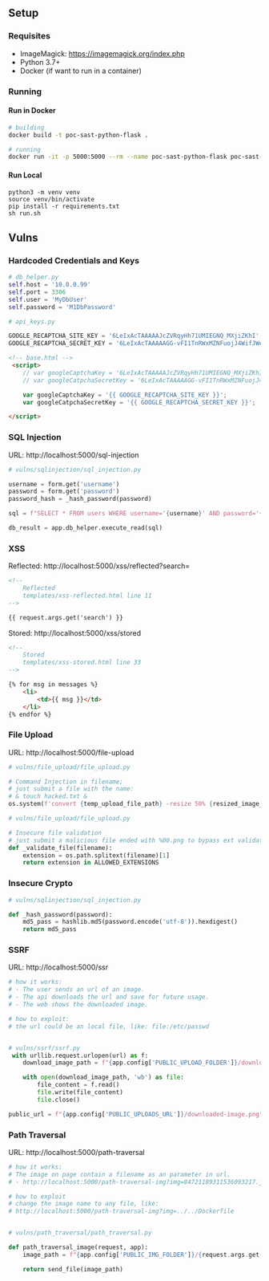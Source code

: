 ## Setup

### Requisites

* ImageMagick: https://imagemagick.org/index.php
* Python 3.7+
* Docker (if want to run in a container)

### Running

#### Run in Docker

```sh
# building
docker build -t poc-sast-python-flask .

# running
docker run -it -p 5000:5000 --rm --name poc-sast-python-flask poc-sast-python-flask
```


#### Run Local

```
python3 -m venv venv
source venv/bin/activate
pip install -r requirements.txt
sh run.sh
```


## Vulns

### Hardcoded Credentials and Keys

```py
# db_helper.py
self.host = '10.0.0.99'
self.port = 3306
self.user = 'MyDbUser'
self.password = 'M1DbPassword'
```

```py
# api_keys.py

GOOGLE_RECAPTCHA_SITE_KEY = '6LeIxAcTAAAAAJcZVRqyHh71UMIEGNQ_MXjiZKhI'
GOOGLE_RECAPTCHA_SECRET_KEY = '6LeIxAcTAAAAAGG-vFI1TnRWxMZNFuojJ4WifJWe'
```

```html
<!-- base.html -->
 <script>
    // var googleCaptchaKey = '6LeIxAcTAAAAAJcZVRqyHh71UMIEGNQ_MXjiZKhI';
    // var googleCatpchaSecretKey = '6LeIxAcTAAAAAGG-vFI1TnRWxMZNFuojJ4WifJWe';

    var googleCaptchaKey = '{{ GOOGLE_RECAPTCHA_SITE_KEY }}';
    var googleCatpchaSecretKey = '{{ GOOGLE_RECAPTCHA_SECRET_KEY }}';

</script>
```


### SQL Injection

URL: http://localhost:5000/sql-injection

```py
# vulns/sqlinjection/sql_injection.py

username = form.get('username')
password = form.get('password')
password_hash = _hash_password(password)

sql = f"SELECT * FROM users WHERE username='{username}' AND password='{password_hash}'"

db_result = app.db_helper.execute_read(sql)
```


### XSS

Reflected: http://localhost:5000/xss/reflected?search=

```html
<!--
    Reflected
    templates/xss-reflected.html line 11
-->

{{ request.args.get('search') }}
```

Stored: http://localhost:5000/xss/stored

```html
<!--
    Stored
    templates/xss-stored.html line 33
-->

{% for msg in messages %}
    <li>
        <td>{{ msg }}</td>
    </li>
{% endfor %}
```


### File Upload

URL: http://localhost:5000/file-upload

```py
# vulns/file_upload/file_upload.py

# Command Injection in filename;
# just submit a file with the name:
# & touch hacked.txt & 
os.system(f'convert {temp_upload_file_path} -resize 50% {resized_image_path}')
```

```py
# vulns/file_upload/file_upload.py

# Insecure file validation
# just submit a malicious file ended with %00.png to bypass ext validation.
def _validate_file(filename):
    extension = os.path.splitext(filename)[1]
    return extension in ALLOWED_EXTENSIONS

```

### Insecure Crypto

```py
# vulns/sqlinjection/sql_injection.py

def _hash_password(password):
    md5_pass = hashlib.md5(password.encode('utf-8')).hexdigest()
    return md5_pass
```

### SSRF

URL: http://localhost:5000/ssr

```py
# how it works:
# - The user sends an url of an image.
# - The api downloads the url and save for future usage.
# - The web shows the downloaded image.

# how to exploit:
# the url could be an local file, like: file:/etc/passwd


# vulns/ssrf/ssrf.py
 with urllib.request.urlopen(url) as f:
    download_image_path = f"{app.config['PUBLIC_UPLOAD_FOLDER']}/downloaded-image.png"

    with open(download_image_path, 'wb') as file:
        file_content = f.read()
        file.write(file_content)
        file.close()

public_url = f"{app.config['PUBLIC_UPLOADS_URL']}/downloaded-image.png"
```

### Path Traversal

URL: http://localhost:5000/path-traversal

```py
# how it works:
# The image on page contain a filename as an parameter in url.
# - http://localhost:5000/path-traversal-img?img=84721189311536093217.jpg

# how to exploit
# change the image name to any file, like: 
# http://localhost:5000/path-traversal-img?img=../../Dockerfile


# vulns/path_traversal/path_traversal.py

def path_traversal_image(request, app):
    image_path = f"{app.config['PUBLIC_IMG_FOLDER']}/{request.args.get('img')}"

    return send_file(image_path)
```